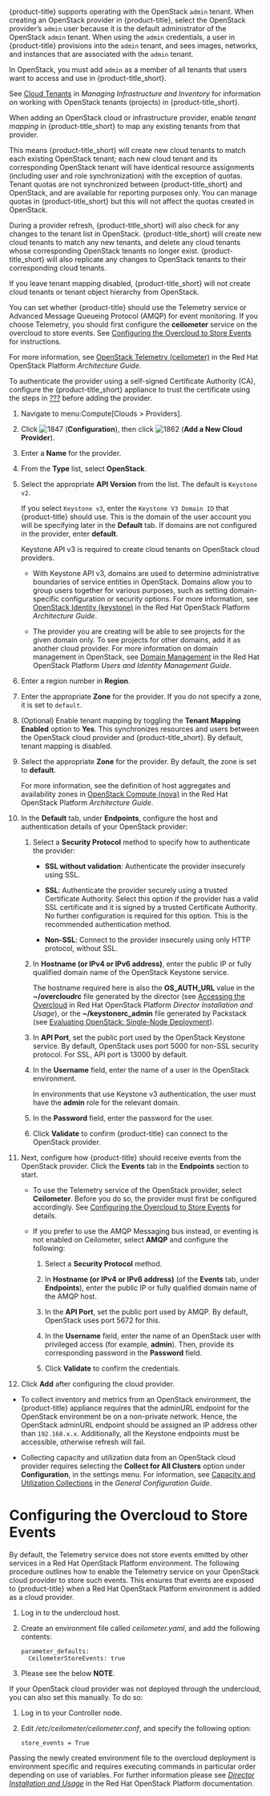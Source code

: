 {product-title} supports operating with the OpenStack `admin` tenant.
When creating an OpenStack provider in {product-title}, select the
OpenStack provider’s `admin` user because it is the default
administrator of the OpenStack `admin` tenant. When using the `admin`
credentials, a user in {product-title} provisions into the `admin`
tenant, and sees images, networks, and instances that are associated
with the `admin` tenant.

<div class="note">

In OpenStack, you must add `admin` as a member of all tenants that users
want to access and use in {product-title\_short}.

See [Cloud
Tenants](https://access.redhat.com/documentation/en-us/red_hat_cloudforms/5.0-beta/html-single/managing_infrastructure_and_inventory/index#tenants)
in *Managing Infrastructure and Inventory* for information on working
with OpenStack tenants (projects) in {product-title\_short}.

</div>

When adding an OpenStack cloud or infrastructure provider, enable
*tenant mapping* in {product-title\_short} to map any existing tenants
from that provider.

This means {product-title\_short} will create new cloud tenants to match
each existing OpenStack tenant; each new cloud tenant and its
corresponding OpenStack tenant will have identical resource assignments
(including user and role synchronization) with the exception of quotas.
Tenant quotas are not synchronized between {product-title\_short} and
OpenStack, and are available for reporting purposes only. You can manage
quotas in {product-title\_short} but this will not affect the quotas
created in OpenStack.

During a provider refresh, {product-title\_short} will also check for
any changes to the tenant list in OpenStack. {product-title\_short} will
create new cloud tenants to match any new tenants, and delete any cloud
tenants whose corresponding OpenStack tenants no longer exist.
{product-title\_short} will also replicate any changes to OpenStack
tenants to their corresponding cloud tenants.

If you leave tenant mapping disabled, {product-title\_short} will not
create cloud tenants or tenant object hierarchy from OpenStack.

<div class="note">

You can set whether {product-title} should use the Telemetry service or
Advanced Message Queueing Protocol (AMQP) for event monitoring. If you
choose Telemetry, you should first configure the **ceilometer** service
on the overcloud to store events. See [Configuring the Overcloud to
Store Events](#openstack-events-oc) for instructions.

For more information, see [OpenStack Telemetry
(ceilometer)](https://access.redhat.com/documentation/en-us/red_hat_openstack_platform/11/html/architecture_guide/components#comp-telemetry)
in the Red Hat OpenStack Platform *Architecture Guide*.

</div>

<div class="note">

To authenticate the provider using a self-signed Certificate Authority
(CA), configure the {product-title\_short} appliance to trust the
certificate using the steps in [???](#app-self_signed_CA) before adding
the provider.

</div>

1.  Navigate to menu:Compute\[Clouds \> Providers\].

2.  Click ![1847](1847.png) (**Configuration**), then click
    ![1862](1862.png) (**Add a New Cloud Provider**).

3.  Enter a **Name** for the provider.

4.  From the **Type** list, select **OpenStack**.

5.  Select the appropriate **API Version** from the list. The default is
    `Keystone v2`.
    
    If you select `Keystone v3`, enter the `Keystone V3 Domain ID` that
    {product-title} should use. This is the domain of the user account
    you will be specifying later in the **Default** tab. If domains are
    not configured in the provider, enter **default**.
    
    <div class="note">
    
    Keystone API v3 is required to create cloud tenants on OpenStack
    cloud providers.
    
    </div>
    
    <div class="note">
    
      - With Keystone API v3, domains are used to determine
        administrative boundaries of service entities in OpenStack.
        Domains allow you to group users together for various purposes,
        such as setting domain-specific configuration or security
        options. For more information, see [OpenStack Identity
        (keystone)](https://access.redhat.com/documentation/en-us/red_hat_openstack_platform/11/html-single/architecture_guide/#comp-identity)
        in the Red Hat OpenStack Platform *Architecture Guide*.
    
      - The provider you are creating will be able to see projects for
        the given domain only. To see projects for other domains, add it
        as another cloud provider. For more information on domain
        management in OpenStack, see [Domain
        Management](https://access.redhat.com/documentation/en-us/red_hat_openstack_platform/11/html-single/users_and_identity_management_guide/#Domains)
        in the Red Hat OpenStack Platform *Users and Identity Management
        Guide*.
    
    </div>

6.  Enter a region number in **Region**.

7.  Enter the appropriate **Zone** for the provider. If you do not
    specify a zone, it is set to `default`.

8.  (Optional) Enable tenant mapping by toggling the **Tenant Mapping
    Enabled** option to **Yes**. This synchronizes resources and users
    between the OpenStack cloud provider and {product-title\_short}. By
    default, tenant mapping is disabled.

9.  Select the appropriate **Zone** for the provider. By default, the
    zone is set to **default**.
    
    <div class="note">
    
    For more information, see the definition of host aggregates and
    availability zones in [OpenStack Compute
    (nova)](https://access.redhat.com/documentation/en-us/red_hat_openstack_platform/11/html/architecture_guide/components#comp-compute)
    in the Red Hat OpenStack Platform *Architecture Guide*.
    
    </div>

10. In the **Default** tab, under **Endpoints**, configure the host and
    authentication details of your OpenStack provider:
    
    1.  Select a **Security Protocol** method to specify how to
        authenticate the provider:
        
          - **SSL without validation**: Authenticate the provider
            insecurely using SSL.
        
          - **SSL**: Authenticate the provider securely using a trusted
            Certificate Authority. Select this option if the provider
            has a valid SSL certificate and it is signed by a trusted
            Certificate Authority. No further configuration is required
            for this option. This is the recommended authentication
            method.
        
          - **Non-SSL**: Connect to the provider insecurely using only
            HTTP protocol, without SSL.
    
    2.  In **Hostname (or IPv4 or IPv6 address)**, enter the public IP
        or fully qualified domain name of the OpenStack Keystone
        service.
        
        <div class="note">
        
        The hostname required here is also the **OS\_AUTH\_URL** value
        in the **\~/overcloudrc** file generated by the director (see
        [Accessing the
        Overcloud](https://access.redhat.com/documentation/en-us/red_hat_openstack_platform/11/html-single/director_installation_and_usage/#sect-Accessing_the_Overcloud)
        in Red Hat OpenStack Platform *Director Installation and
        Usage*), or the **\~/keystonerc\_admin** file generated by
        Packstack (see [Evaluating OpenStack: Single-Node
        Deployment](https://access.redhat.com/articles/1127153)).
        
        </div>
    
    3.  In **API Port**, set the public port used by the OpenStack
        Keystone service. By default, OpenStack uses port 5000 for
        non-SSL security protocol. For SSL, API port is 13000 by
        default.
    
    4.  In the **Username** field, enter the name of a user in the
        OpenStack environment.
        
        <div class="important">
        
        In environments that use Keystone v3 authentication, the user
        must have the **admin** role for the relevant domain.
        
        </div>
    
    5.  In the **Password** field, enter the password for the user.
    
    6.  Click **Validate** to confirm {product-title} can connect to the
        OpenStack provider.

11. Next, configure how {product-title} should receive events from the
    OpenStack provider. Click the **Events** tab in the **Endpoints**
    section to start.
    
      - To use the Telemetry service of the OpenStack provider, select
        **Ceilometer**. Before you do so, the provider must first be
        configured accordingly. See [Configuring the Overcloud to Store
        Events](#openstack-events-oc) for details.
    
      - If you prefer to use the AMQP Messaging bus instead, or eventing
        is not enabled on Ceilometer, select **AMQP** and configure the
        following:
        
        1.  Select a **Security Protocol** method.
        
        2.  In **Hostname (or IPv4 or IPv6 address)** (of the **Events**
            tab, under **Endpoints**), enter the public IP or fully
            qualified domain name of the AMQP host.
        
        3.  In the **API Port**, set the public port used by AMQP. By
            default, OpenStack uses port 5672 for this.
        
        4.  In the **Username** field, enter the name of an OpenStack
            user with privileged access (for example, **admin**). Then,
            provide its corresponding password in the **Password**
            field.
        
        5.  Click **Validate** to confirm the credentials.

12. Click **Add** after configuring the cloud provider.

<div class="note">

  - To collect inventory and metrics from an OpenStack environment, the
    {product-title} appliance requires that the adminURL endpoint for
    the OpenStack environment be on a non-private network. Hence, the
    OpenStack adminURL endpoint should be assigned an IP address other
    than `192.168.x.x`. Additionally, all the Keystone endpoints must be
    accessible, otherwise refresh will fail.

  - Collecting capacity and utilization data from an OpenStack cloud
    provider requires selecting the **Collect for All Clusters** option
    under **Configuration**, in the settings menu. For information, see
    [Capacity and Utilization
    Collections](https://access.redhat.com/documentation/en-us/red_hat_cloudforms/4.5/html-single/general_configuration/#capacity-and-utilization-collections)
    in the *General Configuration Guide*.

</div>

# Configuring the Overcloud to Store Events

By default, the Telemetry service does not store events emitted by other
services in a Red Hat OpenStack Platform environment. The following
procedure outlines how to enable the Telemetry service on your OpenStack
cloud provider to store such events. This ensures that events are
exposed to {product-title} when a Red Hat OpenStack Platform environment
is added as a cloud provider.

1.  Log in to the undercloud host.

2.  Create an environment file called *ceilometer.yaml*, and add the
    following contents:
    
        parameter_defaults:
          CeilometerStoreEvents: true

3.  Please see the below **NOTE**.

If your OpenStack cloud provider was not deployed through the
undercloud, you can also set this manually. To do so:

1.  Log in to your Controller node.

2.  Edit */etc/ceilometer/ceilometer.conf*, and specify the following
    option:
    
        store_events = True

<div class="note">

Passing the newly created environment file to the overcloud deployment
is environment specific and requires executing commands in particular
order depending on use of variables. For further information please see
[*Director Installation and
Usage*](https://access.redhat.com/documentation/en-us/red_hat_openstack_platform/11/html/director_installation_and_usage/)
in the Red Hat OpenStack Platform documentation.

</div>
